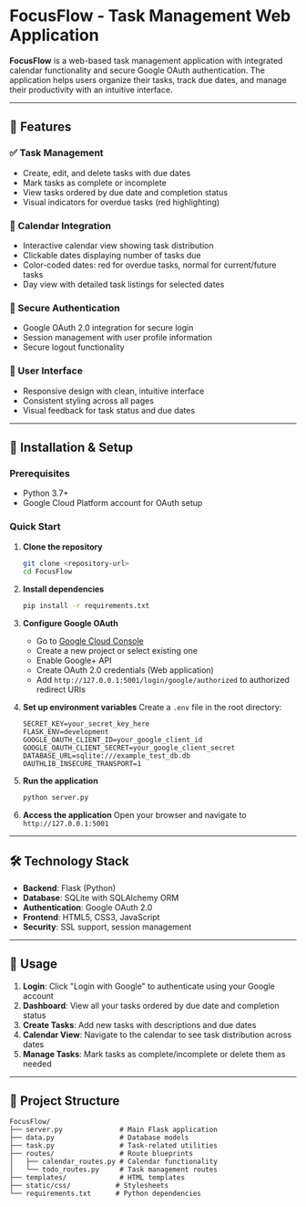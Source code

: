 # FocusFlow - Task Management Web Application

**FocusFlow** is a web-based task management application with integrated calendar functionality and secure Google OAuth authentication. The application helps users organize their tasks, track due dates, and manage their productivity with an intuitive interface.

---

## 📌 Features

### ✅ Task Management
- Create, edit, and delete tasks with due dates
- Mark tasks as complete or incomplete
- View tasks ordered by due date and completion status
- Visual indicators for overdue tasks (red highlighting)

### 📅 Calendar Integration
- Interactive calendar view showing task distribution
- Clickable dates displaying number of tasks due
- Color-coded dates: red for overdue tasks, normal for current/future tasks
- Day view with detailed task listings for selected dates

### 🔐 Secure Authentication
- Google OAuth 2.0 integration for secure login
- Session management with user profile information
- Secure logout functionality

### 🎨 User Interface
- Responsive design with clean, intuitive interface
- Consistent styling across all pages
- Visual feedback for task status and due dates

---

## 🚀 Installation & Setup

### Prerequisites
- Python 3.7+
- Google Cloud Platform account for OAuth setup

### Quick Start

1. **Clone the repository**
   ```bash
   git clone <repository-url>
   cd FocusFlow
   ```

2. **Install dependencies**
   ```bash
   pip install -r requirements.txt
   ```

3. **Configure Google OAuth**
   - Go to [Google Cloud Console](https://console.cloud.google.com/)
   - Create a new project or select existing one
   - Enable Google+ API
   - Create OAuth 2.0 credentials (Web application)
   - Add `http://127.0.0.1:5001/login/google/authorized` to authorized redirect URIs

4. **Set up environment variables**
   Create a `.env` file in the root directory:
   ```
   SECRET_KEY=your_secret_key_here
   FLASK_ENV=development
   GOOGLE_OAUTH_CLIENT_ID=your_google_client_id
   GOOGLE_OAUTH_CLIENT_SECRET=your_google_client_secret
   DATABASE_URL=sqlite:///example_test_db.db
   OAUTHLIB_INSECURE_TRANSPORT=1
   ```

5. **Run the application**
   ```bash
   python server.py
   ```

6. **Access the application**
   Open your browser and navigate to `http://127.0.0.1:5001`

---

## 🛠 Technology Stack

- **Backend**: Flask (Python)
- **Database**: SQLite with SQLAlchemy ORM
- **Authentication**: Google OAuth 2.0
- **Frontend**: HTML5, CSS3, JavaScript
- **Security**: SSL support, session management

---

## 📱 Usage

1. **Login**: Click "Login with Google" to authenticate using your Google account
2. **Dashboard**: View all your tasks ordered by due date and completion status
3. **Create Tasks**: Add new tasks with descriptions and due dates
4. **Calendar View**: Navigate to the calendar to see task distribution across dates
5. **Manage Tasks**: Mark tasks as complete/incomplete or delete them as needed

---

## 🔧 Project Structure

```
FocusFlow/
├── server.py              # Main Flask application
├── data.py                # Database models
├── task.py                # Task-related utilities
├── routes/                # Route blueprints
│   ├── calendar_routes.py # Calendar functionality
│   └── todo_routes.py     # Task management routes
├── templates/             # HTML templates
├── static/css/           # Stylesheets
└── requirements.txt      # Python dependencies
```
